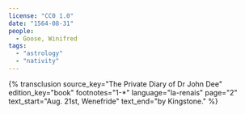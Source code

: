 ```yaml
---
license: "CC0 1.0"
date: "1564-08-31"
people:
  - Goose, Winifred
tags:
  - "astrology"
  - "nativity"
---
```

{% transclusion
  source_key="The Private Diary of Dr John Dee"
  edition_key="book"
  footnotes="1-*"
  language="la-renais"
  page="2"
  text_start="Aug. 21st, Wenefride"
  text_end="by Kingstone."
%}
